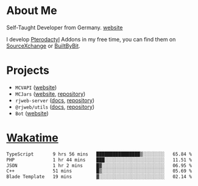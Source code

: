 # About Me

Self-Taught Developer from Germany. [website](https://rjansen.dev)

I develop [Pterodactyl](https://pterodactyl.io) Addons in my free time, you can find
them on [SourceXchange](https://www.sourcexchange.net/teams/356/profile) or [BuiltByBit](https://builtbybit.com/search/3078009).

# Projects

- `MCVAPI` ([website](https://versions.mcjars.app))
- `MCJars` ([website](https://mcjars.app), [repository](https://github.com/0x7d8/mcjar))
- `rjweb-server` ([docs](https://server.rjweb.dev), [repository](https://github.com/0x7d8/NPM_WEB-SERVER))
- `@rjweb/utils` ([docs](https://utils.rjweb.dev), [repository](https://github.com/0x7d8/rjweb-utils))
- `Bot` ([website](https://bot.rjns.dev))

# [Wakatime](https://wakatime.com/@0x7d8)

<!--START_SECTION:waka-->

```txt
TypeScript       9 hrs 56 mins   ████████████████▒░░░░░░░░   65.84 %
PHP              1 hr 44 mins    ███░░░░░░░░░░░░░░░░░░░░░░   11.51 %
JSON             1 hr 2 mins     █▓░░░░░░░░░░░░░░░░░░░░░░░   06.95 %
C++              51 mins         █▒░░░░░░░░░░░░░░░░░░░░░░░   05.69 %
Blade Template   19 mins         ▓░░░░░░░░░░░░░░░░░░░░░░░░   02.14 %
```

<!--END_SECTION:waka-->
